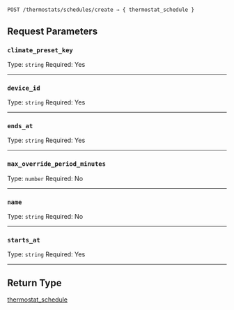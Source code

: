 # 

```
POST /thermostats/schedules/create ⇒ { thermostat_schedule }
```



## Request Parameters

### `climate_preset_key`

Type: `string`
Required: Yes



***

### `device_id`

Type: `string`
Required: Yes



***

### `ends_at`

Type: `string`
Required: Yes



***

### `max_override_period_minutes`

Type: `number`
Required: No



***

### `name`

Type: `string`
Required: No



***

### `starts_at`

Type: `string`
Required: Yes



***

## Return Type

[thermostat\_schedule](./)
